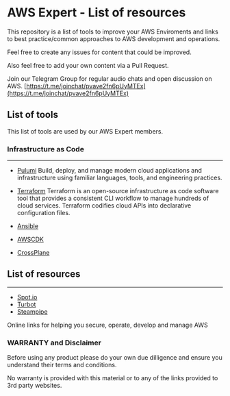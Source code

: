 # AWS Expert - List of resources

This repository is a list of tools to improve your AWS Enviroments and links to best practice/common approaches to AWS development and operations.

Feel free to create any issues for content that could be improved.

Also feel free to add your own content via a Pull Request.

Join our Telegram Group for regular audio chats and open discussion on AWS.
[https://t.me/joinchat/pvave2fn6pUyMTEx](https://t.me/joinchat/pvave2fn6pUyMTEx)

## List of tools

This list of tools are used by our AWS Expert members.

### Infrastructure as Code
---

- [Pulumi](https://www.pulumi.com/)
Build, deploy, and manage modern cloud applications and infrastructure using familiar languages, tools, and engineering practices.

- [Terraform](https://www.terraform.io/)
Terraform is an open-source infrastructure as code software tool that provides a consistent CLI workflow to manage hundreds of cloud services. Terraform codifies cloud APIs into declarative configuration files.

- [Ansible](https://docs.ansible.com/ansible/latest/scenario_guides/guide_aws.html)

- [AWSCDK](https://aws.amazon.com/cdk/)

- [CrossPlane](https://doc.crds.dev/github.com/crossplane/provider-aws)


## List of resources
---

- [Spot.io](https://spot.io)
- [Turbot](https://turbot.com/features/aws/)
- [Steampipe](https://steampipe.io/)

Online links for helping you secure, operate, develop and manage AWS

### WARRANTY and Disclaimer

Before using any product please do your own due dilligence and ensure you understand their terms and conditions.

No warranty is provided with this material or to any of the links provided to 3rd party websites.
